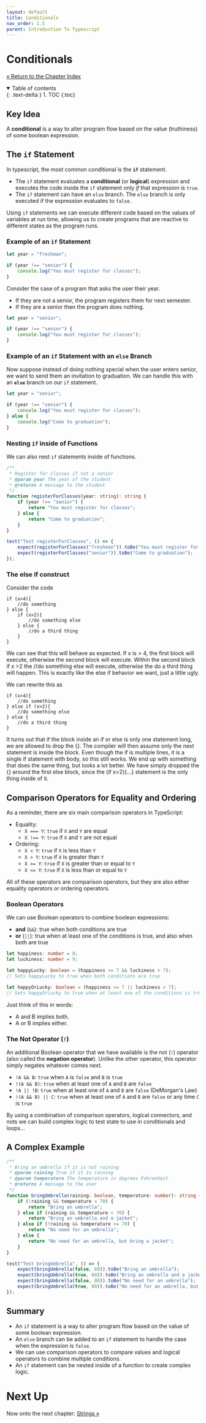 ```yaml
---
layout: default
title: Conditionals
nav_order: 1.5
parent: Introduction To Typescript
---
```


# Conditionals

[&laquo; Return to the Chapter Index](index.md)

<details open markdown="block">
  <summary>
    Table of contents
  </summary>
  {: .text-delta }
1. TOC
{:toc}
</details>

## Key Idea

A  __conditional__  is a way to alter program flow based on the value (truthiness) of some boolean expression.

## The `if` Statement

In typescript, the most common conditional is the  __`if`__ statement.

* The `if` statement evaluates a __conditional__ (or __logical__) expression and executes the code inside the `if` statement only _if_ that expression is `true`.
* The `if` statement can have an `else` branch. The `else` branch is only executed if the expression evaluates to `false`.

Using `if` statements we can execute different code based on the values of variables at run time, allowing us to create programs that are reactive to different states as the program runs.

### Example of an `if` Statement

```typescript
let year = "freshman";

if (year !== "senior") {
    console.log("You must register for classes");
}
```

Consider the case of a program that asks the user their year.
* If they are not a senior, the program registers them for next semester.
* If they are a senior then the program does nothing.

```typescript
let year = "senior";

if (year !== "senior") {
    console.log("You must register for classes");
}
```

### Example of an `if` Statement with an `else` Branch

Now suppose instead of doing nothing special when the user enters senior, we want to send them an invitation to graduation.
We can handle this with an  __`else`__ branch on our `if` statement.

```typescript
let year = "senior";

if (year !== "senior") {
    console.log("You must register for classes");
} else {
    console.log("Come to graduation");
}
```

### Nesting `if` inside of Functions

We can also nest `if` statements inside of functions.

```typescript
/**
 * Register for classes if not a senior
 * @param year The year of the student
 * @returns A message to the student
 */
function registerForClasses(year: string): string {
    if (year !== "senior") {
        return "You must register for classes";
    } else {
        return "Come to graduation";
    }
}

test("Test registerForClasses", () => {
    expect(registerForClasses("freshman")).toBe("You must register for classes");
    expect(registerForClasses("senior")).toBe("Come to graduation");
});
```
### The else if construct
Consider the code
```
if (x>4){
    //do something
} else {
    if (x>2){
        //do something else
    } else {
        //do a third thing
    }
}
```
We can see that this will behave as expected.
If x is > 4, the first block will execute, otherwise the second block will execute.  Within the second block if x >2 the //do something else will execute, otherwise the do a third thing will happen. This is exactly like the else if behavior we want, just a little ugly.

We can rewrite this as
```
if (x>4){
    //do something
} else if (x>2){
    //do something else
} else {
    //do a third thing
}
```
It turns out that if the block inside an if or else is only one statement long, we are allowed to drop the {}.  The compiler will then assume only the next statement is inside the block. Even though the if is multiple lines, it is a single if statement with body, so this still works.
We end up with something that does the same thing, but looks a lot better.
We have simply dropped the {} around the first else block, since the (if x>2){...} statement is the only thing inside of it.

## Comparison Operators for Equality and Ordering

As a reminder, there are six main comparison operators in TypeScript:

* Equality:
  * `X === Y`: `true` if `X` and `Y` are equal
  * `X !== Y`: `true` if `X` and `Y` are not equal
* Ordering:
  * `X < Y`: `true` if `X` is less than `Y`
  * `X > Y`: `true` if `X` is greater than `Y`
  * `X >= Y`: `true` if `X` is greater than or equal to `Y`
  * `X <= Y`: `true` if `X` is less than or equal to `Y`

All of these operators are comparison operators, but they are also either equality operators or ordering operators.

### Boolean Operators

We can use Boolean operators to combine boolean expressions:
* __and__ (`&&`): true when both conditions are true
* __or__ (`||`): true when at least one of the conditions is true, and also when both are true

```typescript
let happiness: number = 8;
let luckiness: number = 9;

let happyLucky: boolean = (happiness >= 7 && luckiness > 7);
// Sets happyLucky to true when both conditions are true

let happyOrLucky: boolean = (happiness >= 7 || luckiness > 7);
// Sets happyOrLucky to true when at least one of the conditions is true
```

Just think of this in words:
* A and B implies both.
* A or B implies either.

### The Not Operator (`!`)

An additional Boolean operator that we have available is the not (`!`) operator (also called the __negation operator__).
Unlike the other operator, this operator simply negates whatever comes next.

* `!A && B`: `true` when `A` is `false` and `B` is `true`
* `!(A && B)`: `true` when at least one of `A` and `B` are `false`
* `!A || !B`: `true` when at least one of `A` and `B` are `false` (DeMorgan's Law)
* `!(A && B) || C`: `true` when at least one of `A` and `B` are `false` or any time `C` is `true`

By using a combination of comparison operators, logical connectors, and nots we can build complex logic to test state to use in conditionals and loops…

## A Complex Example

```typescript
/**
 * Bring an umbrella if it is not raining
 * @param raining True if it is raining
 * @param temperature The temperature in degrees Fahrenheit
 * @returns A message to the user
 */
function bringUmbrella(raining: boolean, temperature: number): string {
    if (!raining && temperature < 70) {
        return "Bring an umbrella";
    } else if (raining && temperature < 70) {
        return "Bring an umbrella and a jacket";
    } else if (!raining && temperature >= 70) {
        return "No need for an umbrella";
    } else {
        return "No need for an umbrella, but bring a jacket";
    }
}

test("Test bringUmbrella", () => {
    expect(bringUmbrella(false, 60)).toBe("Bring an umbrella");
    expect(bringUmbrella(true, 60)).toBe("Bring an umbrella and a jacket");
    expect(bringUmbrella(false, 80)).toBe("No need for an umbrella");
    expect(bringUmbrella(true, 80)).toBe("No need for an umbrella, but bring a jacket");
});
```

## Summary

* An `if` statement is a way to alter program flow based on the value of some boolean expression. 
* An `else` branch can be added to an `if` statement to handle the case when the expression is `false`.
* We can use comparison operators to compare values and logical operators to combine multiple conditions. 
* An `if` statement can be nested inside of a function to create complex logic.

# Next Up

Now onto the next chapter: [Strings &raquo;](../1-introduction/strings.md)